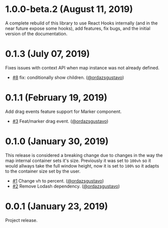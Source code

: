 # 1.0.0-beta.2 (August 11, 2019)

A complete rebuild of this library to use React Hooks internally (and in the
near future expose some hooks), add features, fix bugs, and the initial version
of the documentation.

# 0.1.3 (July 07, 2019)

Fixes issues with context API when map instance was not already defined.

- [#8](https://github.com/ordazgustavo/here-maps-react/pull/10) fix:
  conditionally show children.
  ([@ordazsgustavo](https://github.com/ordazsgustavo))

# 0.1.1 (February 19, 2019)

Add drag events feature support for Marker component.

- [#3](https://github.com/ordazgustavo/here-maps-react/pull/3) Feat/marker drag
  event. ([@ordazsgustavo](https://github.com/ordazsgustavo))

# 0.1.0 (January 30, 2019)

This release is considered a breaking change due to changes in the way the map
internal container sets it's size. Previously it was set to `100vh` so it would
allways take the full window height, now it is set to `100%` so it adapts to the
container size set by the user.

- [#1](https://github.com/ordazgustavo/here-maps-react/pull/1) Change vh to
  percent. ([@ordazsgustavo](https://github.com/ordazsgustavo))
- [#2](https://github.com/ordazgustavo/here-maps-react/pull/2) Remove Lodash
  dependency. ([@ordazsgustavo](https://github.com/ordazsgustavo))

# 0.0.1 (January 23, 2019)

Project release.
